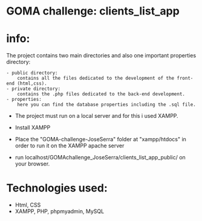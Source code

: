 # GOMA challenge: clients_list_app


# info:
 The project contains two main directories and also one important properties directory:
    
    - public directory:
        contains all the files dedicated to the development of the front-end (html,css).
    - private directory:
        contains the .php files dedicated to the back-end development.
    - properties:
        here you can find the database properties including the .sql file.
        
- The project must run on a local server and for this i used XAMPP.

- Install XAMPP
- Place  the "GOMA-challenge-JoseSerra" folder at "xampp/htdocs" in order to run it on the XAMPP apache server
- run localhost/GOMAchallenge_JoseSerra/clients_list_app_public/ on your browser.

# Technologies used:
  - Html, CSS
  - XAMPP, PHP, phpmyadmin, MySQL
